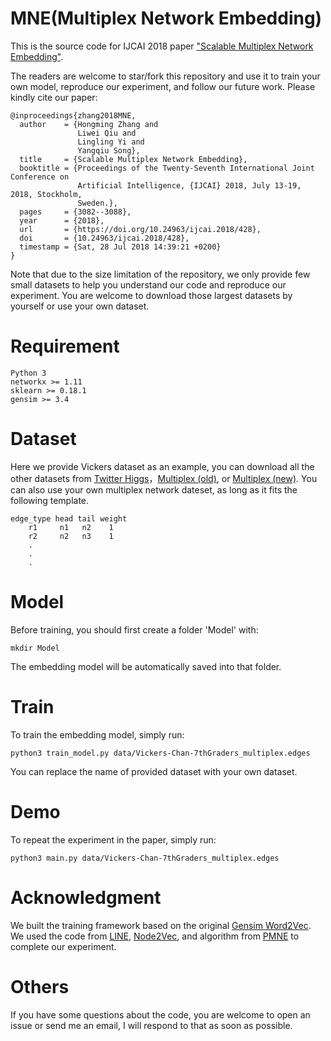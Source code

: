 # MNE(Multiplex Network Embedding)

This is the source code for IJCAI 2018 paper ["Scalable Multiplex Network Embedding"](http://www.cse.ust.hk/~yqsong/papers/2018-IJCAI-MultiplexNetworkEmbedding.pdf).

The readers are welcome to star/fork this repository and use it to train your own model, reproduce our experiment, and follow our future work. Please kindly cite our paper:
```
@inproceedings{zhang2018MNE,
  author    = {Hongming Zhang and
               Liwei Qiu and
               Lingling Yi and
               Yangqiu Song},
  title     = {Scalable Multiplex Network Embedding},
  booktitle = {Proceedings of the Twenty-Seventh International Joint Conference on
               Artificial Intelligence, {IJCAI} 2018, July 13-19, 2018, Stockholm,
               Sweden.},
  pages     = {3082--3088},
  year      = {2018},
  url       = {https://doi.org/10.24963/ijcai.2018/428},
  doi       = {10.24963/ijcai.2018/428},
  timestamp = {Sat, 28 Jul 2018 14:39:21 +0200}
}
```
Note that due to the size limitation of the repository, we only provide few small datasets to help you understand our code and reproduce our experiment. You are welcome to download those largest datasets by yourself or use your own dataset.

# Requirement
```
Python 3
networkx >= 1.11
sklearn >= 0.18.1
gensim >= 3.4
```
# Dataset
Here we provide Vickers dataset as an example, you can download all the other datasets from [Twitter Higgs](https://snap.stanford.edu/data/higgs-twitter.html)，[Multiplex (old)](http://deim.urv.cat/~manlio.dedomenico/data.php), or [Multiplex (new)](http://deim.urv.cat/~alephsys/data.html).
You can also use your own multiplex network dateset, as long as it fits the following template.
```
edge_type head tail weight
    r1     n1   n2    1
    r2     n2   n3    1
    .
    .
    .
```
# Model
Before training, you should first create a folder 'Model' with:

    mkdir Model
The embedding model will be automatically saved into that folder.

# Train
To train the embedding model, simply run:
```
python3 train_model.py data/Vickers-Chan-7thGraders_multiplex.edges
```
You can replace the name of provided dataset with  your own dataset.


# Demo
To repeat the experiment in the paper, simply run:
```
python3 main.py data/Vickers-Chan-7thGraders_multiplex.edges
```


# Acknowledgment
We built the training framework based on the original [Gensim Word2Vec](https://radimrehurek.com/gensim/models/word2vec.html).
We used the code from [LINE](https://github.com/tangjianpku/LINE), [Node2Vec](https://github.com/aditya-grover/node2vec), and algorithm from [PMNE](https://arxiv.org/pdf/1709.03551.pdf) to complete our experiment.

# Others
If you have some questions about the code, you are welcome to open an issue or send me an email, I will respond to that as soon as possible.
